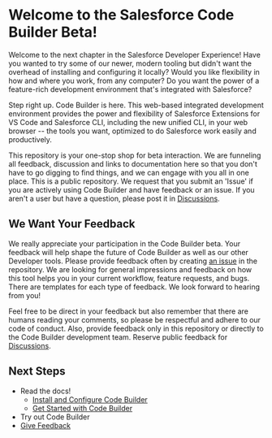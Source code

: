 # Welcome to the Salesforce Code Builder Beta!

Welcome to the next chapter in the Salesforce Developer Experience! Have you wanted to try some of our newer, modern tooling but didn't want the overhead of installing and configuring it locally? Would you like flexibility in how and where you work, from any computer? Do you want the power of a feature-rich development environment that's integrated with Salesforce? 

Step right up. Code Builder is here. This web-based integrated development environment provides the power and flexibility of Salesforce Extensions for VS Code and Salesforce CLI, including the new unified CLI, in your web browser -- the tools you want, optimized to do Salesforce work easily and productively. 

This repository is your one-stop shop for beta interaction. We are funneling all feedback, discussion and links to documentation here so that you don't have to go digging to find things, and we can engage with you all in one place. This is a public repository.  We request that you submit an 'Issue' if you are actively using Code Builder and have feedback or an issue.  If you aren't a user but have a question, please post it in [Discussions](https://github.com/forcedotcom/try-code-builder-feedback/discussions).


## We Want Your Feedback

We really appreciate your participation in the Code Builder beta. Your feedback will help shape the future of Code Builder as well as our other Developer tools. Please provide feedback often by creating [an issue](https://github.com/forcedotcom/try-code-builder-feedback/issues) in the repository. We are looking for general impressions and feedback on how this tool helps you in your current workflow, feature requests, and bugs. There are templates for each type of feedback. We look forward to hearing from you!

Feel free to be direct in your feedback but also remember that there are humans reading your comments, so please be respectful and adhere to our code of conduct. Also, provide feedback only in this repository or directly to the Code Builder development team. Reserve public feedback for [Discussions](https://github.com/forcedotcom/try-code-builder-feedback/discussions).

## Next Steps

* Read the docs!
    * [Install and Configure Code Builder](https://github.com/forcedotcom/try-code-builder-feedback/wiki/Get-Started-with-Code-Builder-(Beta))
    * [Get Started with Code Builder](https://github.com/forcedotcom/try-code-builder-feedback/wiki/Install-and-Configure-Code-Builder-(Beta))
* Try out Code Builder
* [Give Feedback](https://github.com/forcedotcom/try-code-builder-feedback/issues)

